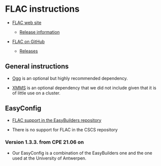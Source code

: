 # FLAC instructions

  * [FLAC web site](https://xiph.org/flac/)

      * [Release information](https://ftp.osuosl.org/pub/xiph/releases/flac/)

  * [FLAC on GitHub](https://github.com/xiph/flac)

      * [Releases](https://github.com/xiph/flac/releases)


## General instructions

  * [Ogg](https://www.xiph.org/ogg/) is an optional but highly recommended dependency.

  * [XMMS](http://www.xmms.org/) is an optional dependency that we did not include
    given that it is of little use on a cluster.

## EasyConfig

  * [FLAC support in the EasyBuilders repository](https://github.com/easybuilders/easybuild-easyconfigs/tree/main/easybuild/easyconfigs/f/FLAC)

  * There is no support for FLAC in the CSCS repository


### Version 1.3.3. from CPE 21.06 on

  * Our EasyConfig is a combination of the EasyBuilders one and the one used
    at the University of Antwerpen.

